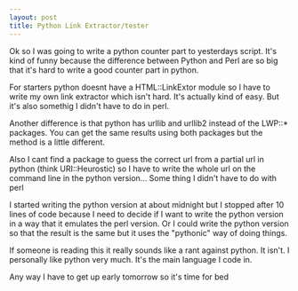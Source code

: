 ```yaml
---
layout: post
title: Python Link Extractor/tester
---
```


Ok so I was going to write a python counter part to yesterdays script. It's kind of funny because the difference between Python and Perl are so big that it's hard to write a good counter part in python.

For starters python doesnt have a HTML::LinkExtor module so I have to write my own link extractor which isn't hard. It's actually kind of easy. But it's also somethig I didn't have to do in perl.

Another difference is that python has urllib and urllib2 instead of the LWP::* packages. You can get the same results using both packages but the method is a little different.

Also I cant find a package to guess the correct url from a partial url in python (think URI::Heurostic) so I have to write the whole url on the command line in the python version... Some thing I didn't have to do with perl

I started writing the python version at about midnight but I stopped after 10 lines of code because I need to decide if I want to write the python version in a way that it emulates the perl version. Or I could write the python version so that the result is the same but it uses the "pythonic" way of doing things.

If someone is reading this it really sounds like a rant against python. It isn't. I personally like python very much. It's the main language I code in.

 Any way I have to get up early tomorrow so it's time for bed


